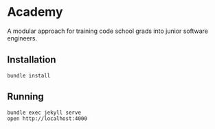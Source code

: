 # Academy

A modular approach for training code school grads into junior software
engineers.

## Installation

`bundle install`

## Running

```
bundle exec jekyll serve
open http://localhost:4000
```


